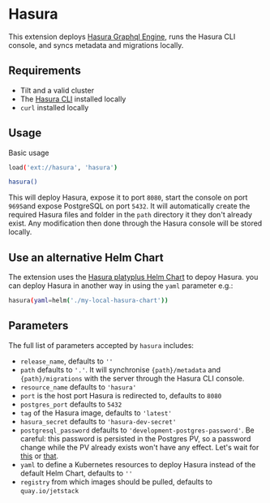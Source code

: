 # Hasura

This extension deploys [Hasura Graphql Engine](https://hasura.io/), runs the Hasura CLI console, and syncs metadata and migrations locally.

## Requirements

- Tilt and a valid cluster
- The [Hasura CLI](https://hasura.io/docs/latest/graphql/core/hasura-cli) installed locally
- `curl` installed locally

## Usage

Basic usage

```sh
load('ext://hasura', 'hasura')

hasura()
```

This will deploy Hasura, expose it to port `8080`, start the console on port `9695`and expose PostgreSQL on port `5432`.
It will automatically create the required Hasura files and folder in the `path` directory it they don't already exist.
Any modification then done through the Hasura console will be stored locally.

## Use an alternative Helm Chart

The extension uses the [Hasura platyplus Helm Chart](https://artifacthub.io/packages/helm/platyplus/hasura) to depoy Hasura. you can deploy Hasura in another way in using the `yaml` parameter e.g.:

```sh
hasura(yaml=helm('./my-local-hasura-chart'))
```

## Parameters

The full list of parameters accepted by `hasura` includes:

- `release_name`, defaults to `''`
- `path` defaults to `'.'`. It will synchronise `{path}/metadata` and `{path}/migrations` with the server through the Hasura CLI console.
- `resource_name` defaults to `'hasura'`
- `port` is the host port Hasura is redirected to, defaults to `8080`
- `postgres_port` defaults to `5432`
- `tag` of the Hasura image, defaults to `'latest'`
- `hasura_secret` defaults to `'hasura-dev-secret'`
- `postgresql_password` defaults to `'development-postgres-password'`. Be careful: this password is persisted in the Postgres PV, so a password change while the PV already exists won't have any effect. Let's wait for [this](https://github.com/helm/charts/issues/5167) or [that](https://github.com/bitnami/charts/issues/2061).
- `yaml` to define a Kubernetes resources to deploy Hasura instead of the default Helm Chart, defaults to `''`
- `registry` from which images should be pulled, defaults to `quay.io/jetstack`
